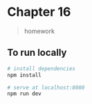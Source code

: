 # Chapter 16

> homework


## To run locally

``` bash
# install dependencies
npm install

# serve at localhost:8080
npm run dev

```

